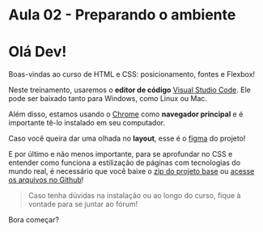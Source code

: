 # Aula 02 - Preparando o ambiente

# **Olá Dev!**

Boas-vindas ao curso de HTML e CSS: posicionamento, fontes e Flexbox!

Neste treinamento, usaremos o **editor de código** [Visual Studio Code](https://code.visualstudio.com/download). Ele pode ser baixado tanto para Windows, como Linux ou Mac.

Além disso, estamos usando o [Chrome](https://www.google.com/intl/en_us/chrome/) como **navegador principal** e é importante tê-lo instalado em seu computador.

Caso você queira dar uma olhada no **layout**, esse é o [figma](https://www.figma.com/file/4EKKCbr5rS93RWP7kRjXIz/Portfolio---Curso-1?node-id=0%3A1&t=l5RuWCe75yFNoWEr-0) do projeto!

E por último e não menos importante, para se aprofundar no CSS e entender como funciona a estilização de páginas com tecnologias do mundo real, é necessário que você baixe o [zip do projeto base](https://github.com/alura-cursos/Portifolio-HTML-e-CSS/archive/refs/heads/aula_5.zip) ou [acesse os arquivos no Github](https://github.com/alura-cursos/Portifolio-HTML-e-CSS/tree/aula_5)!

> Caso tenha dúvidas na instalação ou ao longo do curso, fique à vontade para se juntar ao fórum!
> 

Bora começar?